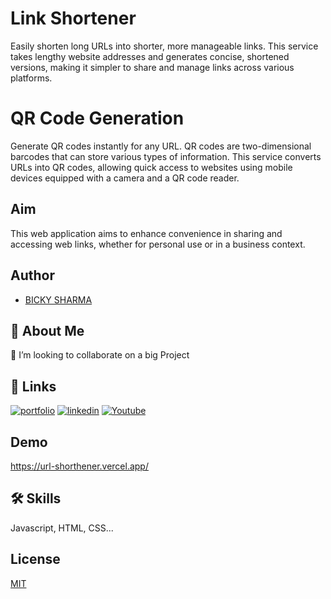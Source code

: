 
# Link Shortener

Easily shorten long URLs into shorter, more manageable links. This service takes lengthy website addresses and generates concise, shortened versions, making it simpler to share and manage links across various platforms. 

# QR Code Generation

Generate QR codes instantly for any URL. QR codes are two-dimensional barcodes that can store various types of information. This service converts URLs into QR codes, allowing quick access to websites using mobile devices equipped with a camera and a QR code reader.

## Aim
This web application aims to enhance convenience in sharing and accessing web links, whether for personal use or in a business context.


## Author

- [BICKY SHARMA](https://www.github.com/bickysrm)


## 🚀 About Me
👯 I’m looking to collaborate on a big Project


## 🔗 Links
[![portfolio](https://img.shields.io/badge/my_portfolio-000?style=for-the-badge&logo=ko-fi&logoColor=white)](https://katherineoelsner.com/)
[![linkedin](https://img.shields.io/badge/linkedin-0A66C2?style=for-the-badge&logo=linkedin&logoColor=white)](https://www.linkedin.com/in/bicksharma2002/)
[![Youtube](https://img.shields.io/badge/youtube-red?style=for-the-badge&logo=youtube&logoColor=white)](https://www.youtube.com/@inflicky)


## Demo

https://url-shorthener.vercel.app/


## 🛠 Skills
Javascript, HTML, CSS...


## License

[MIT](/LICENSE)

